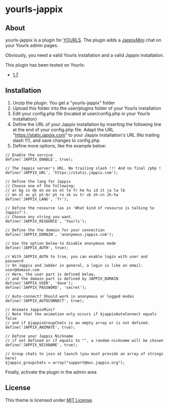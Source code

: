 yourls-jappix
============

About
------------

yourls-jappix is a plugin for [YOURLS](http://yourls.org/). The plugin adds a [JappixMini](http://http://jappix.org/) chat on your Yourls admin pages.

Obviously, you need a valid Yourls installation and a valid Jappix installation.

This plugin has been tested on Yourls:
* [1.7](https://github.com/YOURLS/YOURLS/releases/tag/1.7)


Installation
------------

1. Unzip the plugin. You get a "yourls-jappix" folder
2. Upload this folder into the user/plugins folder of your Yourls installation
3. Edit your config.php file (located at user/config.php in your Yourls installation)
4. Define the URL of your Jappix installation by inserting the following line at the end of your config.php file. Adapt the URL "https://static.jappix.com" to your Jappix installation's URL (No trailing slash !!!), and save changes to config.php
5. Define more options, like the example below:

```
// Enable the service
define('JAPPIX_ENABLE', true);

// The Jappix server's URL. No trailing slash !!! And no final /php !
define('JAPPIX_URL', 'https://static.jappix.com');

// Define the lang for Jappix
// Choose one of the following:
// ar bg cs de en eo es et fa fr he hu id it ja la lb
// mn nl oc pl pt-br pt ru sk sv tr uk zh-cn zh-tw
define('JAPPIX_LANG', 'fr');

// Define the resource (as in 'What kind of resource is talking to Jappix?').
// Choose any string you want.
define('JAPPIX_RESOURCE', 'Yourls');

// Define the the domain for your connection
define('JAPPIX_DOMAIN', 'anonymous.jappix.com');

// Use the option below to disable anonymous mode
define('JAPPIX_AUTH', true);

// With JAPPIX_AUTH to true, you can enable login with user and password
// On Jappix and Jabber in general, a login is like an email: user@domain.com
// Here, the user part is defined below,
// and the domain part is defined by JAPPIX_DOMAIN
define('JAPPIX_USER', 'dave');
define('JAPPIX_PASSWORD', 'secret');

// Auto-connect? Should work in anonymous or logged modes
define('JAPPIX_AUTOCONNECT', true);

// Animate JappixMini?
// Note that the animation only occurs if $jappixAutoConnect equals false
// and if $jappixGroupChats is an empty array or is not defined.
define('JAPPIX_ANIMATE', true);

// Define your Jappix Nickname
// if not defined or if equals to "", a random nickname will be chosen
define('JAPPIX_NICKNAME', true);

// Group chats to join at launch (you must provide an array of strings here)
$jappix_groupchats = array("support@muc.jappix.org");
```

Finally, activate the plugin in the admin area



License
------------

This theme is licensed under [MIT License](https://github.com/jonrandoem/yourls-jappix/blob/master/LICENSE).
